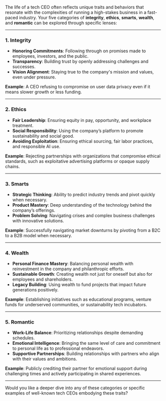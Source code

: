 The life of a tech CEO often reflects unique traits and behaviors that resonate with the complexities of running a high-stakes business in a fast-paced industry. Your five categories of **integrity**, **ethics**, **smarts**, **wealth**, and **romantic** can be explored through specific lenses:

---

### 1. **Integrity**  
   - **Honoring Commitments**: Following through on promises made to employees, investors, and the public.  
   - **Transparency**: Building trust by openly addressing challenges and successes.  
   - **Vision Alignment**: Staying true to the company's mission and values, even under pressure.  

   **Example**: A CEO refusing to compromise on user data privacy even if it means slower growth or less funding.

---

### 2. **Ethics**  
   - **Fair Leadership**: Ensuring equity in pay, opportunity, and workplace treatment.  
   - **Social Responsibility**: Using the company’s platform to promote sustainability and social good.  
   - **Avoiding Exploitation**: Ensuring ethical sourcing, fair labor practices, and responsible AI use.

   **Example**: Rejecting partnerships with organizations that compromise ethical standards, such as exploitative advertising platforms or opaque supply chains.

---

### 3. **Smarts**  
   - **Strategic Thinking**: Ability to predict industry trends and pivot quickly when necessary.  
   - **Product Mastery**: Deep understanding of the technology behind the company’s offerings.  
   - **Problem Solving**: Navigating crises and complex business challenges with innovative solutions.  

   **Example**: Successfully navigating market downturns by pivoting from a B2C to a B2B model when necessary.

---

### 4. **Wealth**  
   - **Personal Finance Mastery**: Balancing personal wealth with reinvestment in the company and philanthropic efforts.  
   - **Sustainable Growth**: Creating wealth not just for oneself but also for employees and shareholders.  
   - **Legacy Building**: Using wealth to fund projects that impact future generations positively.

   **Example**: Establishing initiatives such as educational programs, venture funds for underserved communities, or sustainability tech incubators.

---

### 5. **Romantic**  
   - **Work-Life Balance**: Prioritizing relationships despite demanding schedules.  
   - **Emotional Intelligence**: Bringing the same level of care and commitment to personal life as to professional endeavors.  
   - **Supportive Partnerships**: Building relationships with partners who align with their values and ambitions.

   **Example**: Publicly crediting their partner for emotional support during challenging times and actively participating in shared experiences.

---

Would you like a deeper dive into any of these categories or specific examples of well-known tech CEOs embodying these traits?